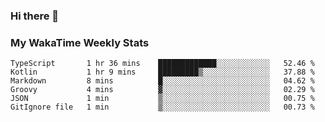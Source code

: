 ### Hi there 👋

<!--
**royschrauwen/royschrauwen** is a ✨ _special_ ✨ repository because its `README.md` (this file) appears on your GitHub profile.

Here are some ideas to get you started:

- 🔭 I’m currently working on ...
- 🌱 I’m currently learning ...
- 👯 I’m looking to collaborate on ...
- 🤔 I’m looking for help with ...
- 💬 Ask me about ...
- 📫 How to reach me: ...
- 😄 Pronouns: ...
- ⚡ Fun fact: ...
-->


### My WakaTime Weekly Stats
<!--START_SECTION:waka-->

```text
TypeScript       1 hr 36 mins    █████████████░░░░░░░░░░░░   52.46 %
Kotlin           1 hr 9 mins     █████████▒░░░░░░░░░░░░░░░   37.88 %
Markdown         8 mins          █░░░░░░░░░░░░░░░░░░░░░░░░   04.62 %
Groovy           4 mins          ▓░░░░░░░░░░░░░░░░░░░░░░░░   02.29 %
JSON             1 min           ▒░░░░░░░░░░░░░░░░░░░░░░░░   00.75 %
GitIgnore file   1 min           ▒░░░░░░░░░░░░░░░░░░░░░░░░   00.73 %
```

<!--END_SECTION:waka-->
